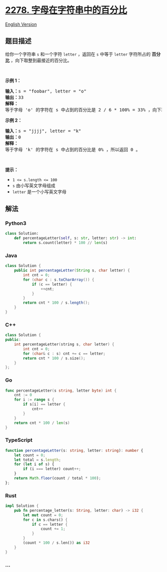 # [2278. 字母在字符串中的百分比](https://leetcode.cn/problems/percentage-of-letter-in-string)

[English Version](/solution/2200-2299/2278.Percentage%20of%20Letter%20in%20String/README_EN.md)

## 题目描述

<!-- 这里写题目描述 -->

<p>给你一个字符串 <code>s</code> 和一个字符 <code>letter</code> ，返回在 <code>s</code> 中等于&nbsp;<code>letter</code>&nbsp;字符所占的 <strong>百分比</strong> ，向下取整到最接近的百分比。</p>

<p>&nbsp;</p>

<p><strong>示例 1：</strong></p>

<pre>
<strong>输入：</strong>s = "foobar", letter = "o"
<strong>输出：</strong>33
<strong>解释：</strong>
等于字母 'o' 的字符在 s 中占到的百分比是 2 / 6 * 100% = 33% ，向下取整，所以返回 33 。
</pre>

<p><strong>示例 2：</strong></p>

<pre>
<strong>输入：</strong>s = "jjjj", letter = "k"
<strong>输出：</strong>0
<strong>解释：</strong>
等于字母 'k' 的字符在 s 中占到的百分比是 0% ，所以返回 0 。</pre>

<p>&nbsp;</p>

<p><strong>提示：</strong></p>

<ul>
	<li><code>1 &lt;= s.length &lt;= 100</code></li>
	<li><code>s</code> 由小写英文字母组成</li>
	<li><code>letter</code> 是一个小写英文字母</li>
</ul>


## 解法

<!-- 这里可写通用的实现逻辑 -->

<!-- tabs:start -->

### **Python3**

<!-- 这里可写当前语言的特殊实现逻辑 -->

```python
class Solution:
    def percentageLetter(self, s: str, letter: str) -> int:
        return s.count(letter) * 100 // len(s)
```

### **Java**

<!-- 这里可写当前语言的特殊实现逻辑 -->

```java
class Solution {
    public int percentageLetter(String s, char letter) {
        int cnt = 0;
        for (char c : s.toCharArray()) {
            if (c == letter) {
                ++cnt;
            }
        }
        return cnt * 100 / s.length();
    }
}
```

### **C++**

```cpp
class Solution {
public:
    int percentageLetter(string s, char letter) {
        int cnt = 0;
        for (char& c : s) cnt += c == letter;
        return cnt * 100 / s.size();
    }
};
```

### **Go**

```go
func percentageLetter(s string, letter byte) int {
	cnt := 0
	for i := range s {
		if s[i] == letter {
			cnt++
		}
	}
	return cnt * 100 / len(s)
}
```

### **TypeScript**

```ts
function percentageLetter(s: string, letter: string): number {
    let count = 0;
    let total = s.length;
    for (let i of s) {
        if (i === letter) count++;
    }
    return Math.floor(count / total * 100);
};
```

### **Rust**

```rust
impl Solution {
    pub fn percentage_letter(s: String, letter: char) -> i32 {
        let mut count = 0;
        for c in s.chars() {
            if c == letter {
                count += 1;
            }
        }
        (count * 100 / s.len()) as i32
    }
}
```

### **...**

```

```

<!-- tabs:end -->
